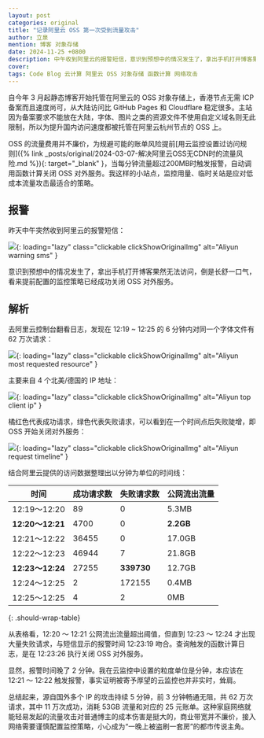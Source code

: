 ```yaml
---
layout: post
categories: original
title: "记录阿里云 OSS 第一次受到流量攻击"
author: 立泉
mention: 博客 对象存储
date: 2024-11-25 +0800
description: 中午收到阿里云的报警短信，意识到预想中的情况发生了，拿出手机打开博客果然无法访问。倒是长舒一口气，看来提前配置的监控策略已经成功关闭 OSS 对外服务。
cover: 
tags: Code Blog 云计算 阿里云 OSS 对象存储 函数计算 网络攻击
---
```


自今年 3 月起静态博客开始托管在阿里云的 OSS 对象存储上，香港节点无需 ICP 备案而且速度尚可，从大陆访问比 GitHub Pages 和 Cloudflare 稳定很多。主站因为备案要求不能放在大陆，字体、图片之类的资源文件不使用自定义域名则无此限制，所以为提升国内访问速度都被托管在阿里云杭州节点的 OSS 上。

OSS 的流量费用并不廉价，为规避可能的账单风险提前[用云监控设置过访问规则]({% link _posts/original/2024-03-07-解决阿里云OSS无CDN时的流量风险.md %}){: target="_blank" }，当每分钟流量超过200MB时触发报警，自动调用函数计算关闭 OSS 对外服务。我这样的小站点，监控用量、临时关站是应对低成本流量攻击最适合的策略。

## 报警

昨天中午突然收到阿里云的报警短信：

![](https://apqx.oss-cn-hangzhou.aliyuncs.com/blog/original/20241125/warning_sms_thumb.webp){: loading="lazy" class="clickable clickShowOriginalImg" alt="Aliyun warning sms" }

意识到预想中的情况发生了，拿出手机打开博客果然无法访问，倒是长舒一口气，看来提前配置的监控策略已经成功关闭 OSS 对外服务。

## 解析

去阿里云控制台翻看日志，发现在 12:19 ~ 12:25 的 6 分钟内对同一个字体文件有 62 万次请求：

![](https://apqx.oss-cn-hangzhou.aliyuncs.com/blog/original/20241125/top_resource_thumb.webp){: loading="lazy" class="clickable clickShowOriginalImg" alt="Aliyun most requested resource" }

主要来自 4 个北美/德国的 IP 地址：

![](https://apqx.oss-cn-hangzhou.aliyuncs.com/blog/original/20241125/top_ip.webp){: loading="lazy" class="clickable clickShowOriginalImg" alt="Aliyun top client ip" }

橘红色代表成功请求，绿色代表失败请求，可以看到在一个时间点后失败陡增，即 OSS 开始关闭对外服务：

![](https://apqx.oss-cn-hangzhou.aliyuncs.com/blog/original/20241125/request_timeline.webp){: loading="lazy" class="clickable clickShowOriginalImg" alt="Aliyun request timeline" }

结合阿里云提供的访问数据整理出以分钟为单位的时间线：


| 时间            | 成功请求数 | 失败请求数 | 公网流出流量 |
|-----------------|------------|------------|--------------|
| 12:19～12:20     | 89         | 0          | 5.3MB        |
| **12:20～12:21** | 4700       | 0          | **2.2GB**    |
| 12:21～12:22     | 36455      | 0          | 17.0GB       |
| 12:22～12:23     | 46944      | 7          | 21.8GB       |
| **12:23～12:24** | 27255      | **339730** | 12.7GB       |
| 12:24～12:25     | 2          | 172155     | 0.4MB        |
| 12:25～12:25     | 4          | 2          | 0MB          |
{: .should-wrap-table}

从表格看，12:20 ～ 12:21 公网流出流量超出阈值，但直到 12:23 ～ 12:24 才出现大量失败请求，与短信显示的报警时间 12:23:19 吻合。查询触发的函数计算日志，是在 12:23:26 执行关闭 OSS 对外服务。

显然，报警时间晚了 2 分钟。我在云监控中设置的粒度单位是分钟，本应该在 12:21 ～ 12:22 触发报警，事实证明被寄予厚望的云监控也并非实时，耸肩。

总结起来，源自国外多个 IP 的攻击持续 5 分钟，前 3 分钟畅通无阻，共 62 万次请求，其中 11 万次成功，消耗 53GB 流量和对应的 25 元账单。这种家庭网络就能轻易发起的流量攻击对普通博主的成本伤害是挺大的，商业带宽并不廉价，接入网络需要谨慎配置监控策略，小心成为“一晚上被盗刷一套房”的都市传说主角。